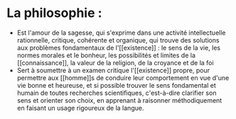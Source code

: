 # La philosophie :

- Est l'amour de la sagesse, qui s'exprime dans une activité intellectuelle rationnelle, critique, cohérente et organique, qui trouve des solutions aux problèmes fondamentaux de l'[[existence]] : le sens de la vie, les normes morales et le bonheur, les possibilités et limites de la [[connaissance]], la valeur de la religion, de la croyance et de la foi
- Sert à soumettre à un examen critique l'[[existence]] propre, pour permettre aux [[homme]]s de conduire leur comportement en vue d'une vie bonne et heureuse, et si possible trouver le sens fondamental et humain de toutes recherches scientifiques, c'est-à-dire clarifier son sens et orienter son choix, en apprenant à raisonner méthodiquement en faisant un usage rigoureux de la langue.
